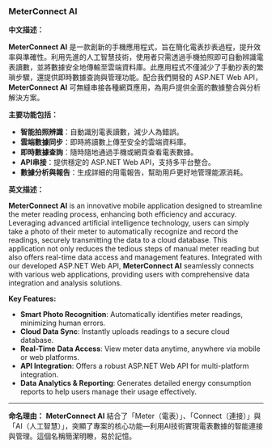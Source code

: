 ### **MeterConnect AI**

**中文描述：**

**MeterConnect AI** 是一款創新的手機應用程式，旨在簡化電表抄表過程，提升效率與準確性。利用先進的人工智慧技術，使用者只需透過手機拍照即可自動辨識電表讀數，並將數據安全地傳輸至雲端資料庫。此應用程式不僅減少了手動抄表的繁瑣步驟，還提供即時數據查詢與管理功能。配合我們開發的 ASP.NET Web API，**MeterConnect AI** 可無縫串接各種網頁應用，為用戶提供全面的數據整合與分析解決方案。

**主要功能包括：**
- **智能拍照辨識**：自動識別電表讀數，減少人為錯誤。
- **雲端數據同步**：即時將讀數上傳至安全的雲端資料庫。
- **即時數據查詢**：隨時隨地通過手機或網頁查看電表數據。
- **API串接**：提供穩定的 ASP.NET Web API，支持多平台整合。
- **數據分析與報告**：生成詳細的用電報告，幫助用戶更好地管理能源消耗。

**英文描述：**

**MeterConnect AI** is an innovative mobile application designed to streamline the meter reading process, enhancing both efficiency and accuracy. Leveraging advanced artificial intelligence technology, users can simply take a photo of their meter to automatically recognize and record the readings, securely transmitting the data to a cloud database. This application not only reduces the tedious steps of manual meter reading but also offers real-time data access and management features. Integrated with our developed ASP.NET Web API, **MeterConnect AI** seamlessly connects with various web applications, providing users with comprehensive data integration and analysis solutions.

**Key Features:**
- **Smart Photo Recognition**: Automatically identifies meter readings, minimizing human errors.
- **Cloud Data Sync**: Instantly uploads readings to a secure cloud database.
- **Real-Time Data Access**: View meter data anytime, anywhere via mobile or web platforms.
- **API Integration**: Offers a robust ASP.NET Web API for multi-platform integration.
- **Data Analytics & Reporting**: Generates detailed energy consumption reports to help users manage their usage effectively.

---

**命名理由：**
**MeterConnect AI** 結合了「Meter（電表）」、「Connect（連接）」與「AI（人工智慧）」，突顯了專案的核心功能—利用AI技術實現電表數據的智能連接與管理。這個名稱簡潔明瞭，易於記憶。
